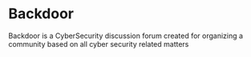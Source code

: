 # Backdoor
 Backdoor is a CyberSecurity discussion forum created for organizing a community based on all cyber security related matters

